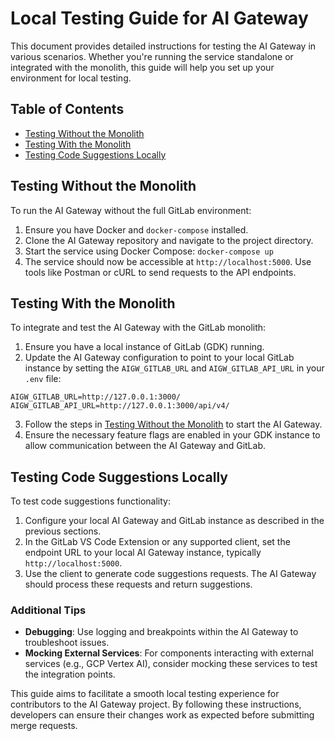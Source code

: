 # Local Testing Guide for AI Gateway

This document provides detailed instructions for testing the AI Gateway in various scenarios. Whether you're running the service standalone or integrated with the monolith, this guide will help you set up your environment for local testing.

## Table of Contents

- [Testing Without the Monolith](#testing-without-the-monolith)
- [Testing With the Monolith](#testing-with-the-monolith)
- [Testing Code Suggestions Locally](#testing-code-suggestions-locally)

## Testing Without the Monolith

To run the AI Gateway without the full GitLab environment:

1. Ensure you have Docker and `docker-compose` installed.
2. Clone the AI Gateway repository and navigate to the project directory.
3. Start the service using Docker Compose: `docker-compose up`
4. The service should now be accessible at `http://localhost:5000`. Use tools like Postman or cURL to send requests to the API endpoints.

## Testing With the Monolith

To integrate and test the AI Gateway with the GitLab monolith:

1. Ensure you have a local instance of GitLab (GDK) running.
2. Update the AI Gateway configuration to point to your local GitLab instance by setting the `AIGW_GITLAB_URL` and `AIGW_GITLAB_API_URL` in your `.env` file: 

```shell
AIGW_GITLAB_URL=http://127.0.0.1:3000/
AIGW_GITLAB_API_URL=http://127.0.0.1:3000/api/v4/
```

3. Follow the steps in [Testing Without the Monolith](#testing-without-the-monolith) to start the AI Gateway.
4. Ensure the necessary feature flags are enabled in your GDK instance to allow communication between the AI Gateway and GitLab.

## Testing Code Suggestions Locally

To test code suggestions functionality:

1. Configure your local AI Gateway and GitLab instance as described in the previous sections.
2. In the GitLab VS Code Extension or any supported client, set the endpoint URL to your local AI Gateway instance, typically `http://localhost:5000`.
3. Use the client to generate code suggestions requests. The AI Gateway should process these requests and return suggestions.

### Additional Tips

- **Debugging**: Use logging and breakpoints within the AI Gateway to troubleshoot issues.
- **Mocking External Services**: For components interacting with external services (e.g., GCP Vertex AI), consider mocking these services to test the integration points.

This guide aims to facilitate a smooth local testing experience for contributors to the AI Gateway project. By following these instructions, developers can ensure their changes work as expected before submitting merge requests.